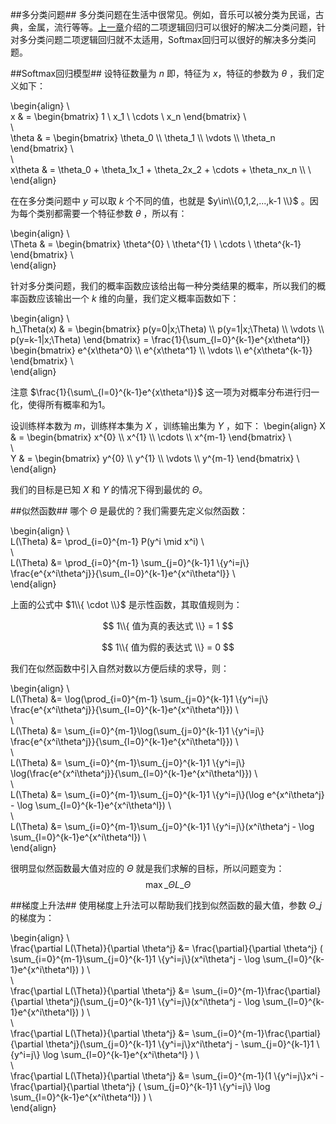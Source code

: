 
##多分类问题##
多分类问题在生活中很常见。例如，音乐可以被分类为民谣，古典，金属，流行等等。[上一章](http://www.coderjie.com/blog/604c0804dbeb11e7841d00163e0c0e36)介绍的二项逻辑回归可以很好的解决二分类问题，针对多分类问题二项逻辑回归就不太适用，Softmax回归可以很好的解决多分类问题。

##Softmax回归模型##
设特征数量为 $n$ 即，特征为 $x$，特征的参数为 $\theta$ ，我们定义如下：

\begin{align}
\\\
x & =
\begin{bmatrix}
1 \ x\_1 \ \cdots \ x\_n
\end{bmatrix}
\\\
\\\
\theta & =
\begin{bmatrix}
\theta\_0 \\\\
\theta\_1 \\\\
\vdots    \\\\
\theta\_n
\end{bmatrix}
\\\
\\\
x\theta & = \theta\_0 + \theta\_1x\_1 + \theta\_2x\_2 + \cdots + \theta\_nx\_n \\\\
\\\
\end{align}

在在多分类问题中 $y$ 可以取 $k$ 个不同的值，也就是 $y\in\\{0,1,2,...,k-1 \\}$ 。因为每个类别都需要一个特征参数 $\theta$ ，所以有：

\begin{align}
\\\
\Theta & =
\begin{bmatrix}
\theta^{0} \ \theta^{1} \ \cdots \ \theta^{k-1}
\end{bmatrix}
\\\
\end{align}

针对多分类问题，我们的概率函数应该给出每一种分类结果的概率，所以我们的概率函数应该输出一个 $k$ 维的向量，我们定义概率函数如下：

\begin{align}
\\\
h\_\Theta(x) & = 
\begin{bmatrix}
p(y=0|x;\Theta) \\\\
p(y=1|x;\Theta) \\\\
\vdots    \\\\
p(y=k-1|x;\Theta)
\end{bmatrix}
= \frac{1}{\sum\_{l=0}^{k-1}e^{x\theta^l}}
\begin{bmatrix}
e^{x\theta^0} \\\\
e^{x\theta^1} \\\\
\vdots    \\\\
e^{x\theta^{k-1}}
\end{bmatrix}
\\\
\end{align}

注意 $\frac{1}{\sum\_{l=0}^{k-1}e^{x\theta^l}}$ 这一项为对概率分布进行归一化，使得所有概率和为1。

设训练样本数为 $m$，训练样本集为 $X$ ，训练输出集为 $Y$ ，如下：
\begin{align}
X & =
\begin{bmatrix}
x^{0}  \\\\
x^{1}  \\\\
\cdots \\\\
x^{m-1}
\end{bmatrix}
\\\
\\\
Y & =
\begin{bmatrix}
y^{0}       \\\\
y^{1}       \\\\
\vdots        \\\\
y^{m-1}
\end{bmatrix}
\\\
\end{align}

我们的目标是已知 $X$ 和 $Y$ 的情况下得到最优的 $\Theta$。

##似然函数##
哪个 $\Theta$ 是最优的？我们需要先定义似然函数：

\begin{align}
\\\
L(\Theta) &= \prod\_{i=0}^{m-1} P(y^i \mid x^i)
\\\
\\\
L(\Theta) &= \prod\_{i=0}^{m-1} \sum\_{j=0}^{k-1}1 \\{y^i=j\\} \frac{e^{x^i\theta^j}}{\sum\_{l=0}^{k-1}e^{x^i\theta^l}}
\\\
\end{align}

上面的公式中 $1\\{ \cdot \\}$ 是示性函数，其取值规则为：

$$ 1\\{ 值为真的表达式 \\} = 1 $$ 

$$ 1\\{ 值为假的表达式 \\} = 0 $$ 

我们在似然函数中引入自然对数以方便后续的求导，则：

\begin{align}
\\\
L(\Theta) &= \log(\prod\_{i=0}^{m-1} \sum\_{j=0}^{k-1}1 \\{y^i=j\\} \frac{e^{x^i\theta^j}}{\sum\_{l=0}^{k-1}e^{x^i\theta^l}})
\\\
\\\
L(\Theta) &= \sum\_{i=0}^{m-1}\log(\sum\_{j=0}^{k-1}1 \\{y^i=j\\} \frac{e^{x^i\theta^j}}{\sum\_{l=0}^{k-1}e^{x^i\theta^l}})
\\\
\\\
L(\Theta) &= \sum\_{i=0}^{m-1}\sum\_{j=0}^{k-1}1 \\{y^i=j\\} \log(\frac{e^{x^i\theta^j}}{\sum\_{l=0}^{k-1}e^{x^i\theta^l}})
\\\
\\\
L(\Theta) &= \sum\_{i=0}^{m-1}\sum\_{j=0}^{k-1}1 \\{y^i=j\\}(\log e^{x^i\theta^j} - \log \sum\_{l=0}^{k-1}e^{x^i\theta^l})
\\\
\\\
L(\Theta) &= \sum\_{i=0}^{m-1}\sum\_{j=0}^{k-1}1 \\{y^i=j\\}(x^i\theta^j - \log \sum\_{l=0}^{k-1}e^{x^i\theta^l})
\\\
\end{align}

很明显似然函数最大值对应的 $\Theta$ 就是我们求解的目标，所以问题变为：
$$
\max\_\Theta L\_\Theta
$$

##梯度上升法##
使用梯度上升法可以帮助我们找到似然函数的最大值，参数 $\Theta\_j$的梯度为：

\begin{align}
\\\
\frac{\partial L(\Theta)}{\partial \theta^j} &= \frac{\partial}{\partial \theta^j} ( \sum\_{i=0}^{m-1}\sum\_{j=0}^{k-1}1 \\{y^i=j\\}(x^i\theta^j - \log \sum\_{l=0}^{k-1}e^{x^i\theta^l}) )
\\\
\\\
\frac{\partial L(\Theta)}{\partial \theta^j} &= \sum\_{i=0}^{m-1}\frac{\partial}{\partial \theta^j}(\sum\_{j=0}^{k-1}1 \\{y^i=j\\}(x^i\theta^j - \log \sum\_{l=0}^{k-1}e^{x^i\theta^l}) )
\\\
\\\
\frac{\partial L(\Theta)}{\partial \theta^j} &= \sum\_{i=0}^{m-1}\frac{\partial}{\partial \theta^j}(\sum\_{j=0}^{k-1}1 \\{y^i=j\\}x^i\theta^j - \sum\_{j=0}^{k-1}1 \\{y^i=j\\} \log \sum\_{l=0}^{k-1}e^{x^i\theta^l} )
\\\
\\\
\frac{\partial L(\Theta)}{\partial \theta^j} &= \sum\_{i=0}^{m-1}(1 \\{y^i=j\\}x^i -\frac{\partial}{\partial \theta^j} ( \sum\_{j=0}^{k-1}1 \\{y^i=j\\} \log \sum\_{l=0}^{k-1}e^{x^i\theta^l}) )
\\\
\end{align}